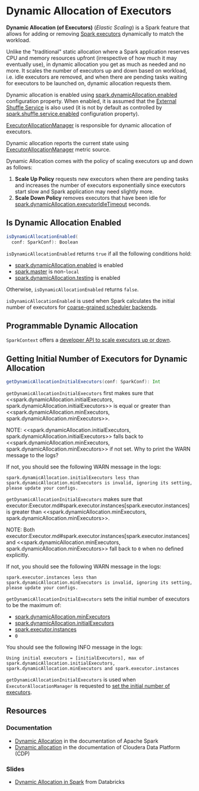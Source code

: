 # Dynamic Allocation of Executors

**Dynamic Allocation (of Executors)** (_Elastic Scaling_) is a Spark feature that allows for adding or removing [Spark executors](../executor/Executor.md) dynamically to match the workload.

Unlike the "traditional" static allocation where a Spark application reserves CPU and memory resources upfront (irrespective of how much it may eventually use), in dynamic allocation you get as much as needed and no more. It scales the number of executors up and down based on workload, i.e. idle executors are removed, and when there are pending tasks waiting for executors to be launched on, dynamic allocation requests them.

Dynamic allocation is enabled using [spark.dynamicAllocation.enabled](configuration-properties.md#spark.dynamicAllocation.enabled) configuration property. When enabled, it is assumed that the [External Shuffle Service](../deploy/ExternalShuffleService.md) is also used (it is not by default as controlled by [spark.shuffle.service.enabled](../configuration-properties.md#spark.shuffle.service.enabled) configuration property).

[ExecutorAllocationManager](ExecutorAllocationManager.md) is responsible for dynamic allocation of executors.

Dynamic allocation reports the current state using [ExecutorAllocationManager](ExecutorAllocationManagerSource.md) metric source.

Dynamic Allocation comes with the policy of scaling executors up and down as follows:

1. **Scale Up Policy** requests new executors when there are pending tasks and increases the number of executors exponentially since executors start slow and Spark application may need slightly more.
2. **Scale Down Policy** removes executors that have been idle for [spark.dynamicAllocation.executorIdleTimeout](configuration-properties.md#spark.dynamicAllocation.executorIdleTimeout) seconds.

## <span id="isDynamicAllocationEnabled"> Is Dynamic Allocation Enabled

```scala
isDynamicAllocationEnabled(
  conf: SparkConf): Boolean
```

`isDynamicAllocationEnabled` returns `true` if all the following conditions hold:

* [spark.dynamicAllocation.enabled](configuration-properties.md#spark.dynamicAllocation.enabled) is enabled
* [spark.master](../configuration-properties.md#spark.master) is non-`local`
* [spark.dynamicAllocation.testing](configuration-properties.md#spark.dynamicAllocation.testing) is enabled

Otherwise, `isDynamicAllocationEnabled` returns `false`.

`isDynamicAllocationEnabled` is used when Spark calculates the initial number of executors for [coarse-grained scheduler backends](../scheduler/CoarseGrainedSchedulerBackend.md).

## Programmable Dynamic Allocation

`SparkContext` offers a [developer API to scale executors up or down](../SparkContext.md#dynamic-allocation).

## <span id="getDynamicAllocationInitialExecutors"> Getting Initial Number of Executors for Dynamic Allocation

```scala
getDynamicAllocationInitialExecutors(conf: SparkConf): Int
```

`getDynamicAllocationInitialExecutors` first makes sure that <<spark.dynamicAllocation.initialExecutors, spark.dynamicAllocation.initialExecutors>> is equal or greater than <<spark.dynamicAllocation.minExecutors, spark.dynamicAllocation.minExecutors>>.

NOTE: <<spark.dynamicAllocation.initialExecutors, spark.dynamicAllocation.initialExecutors>> falls back to <<spark.dynamicAllocation.minExecutors, spark.dynamicAllocation.minExecutors>> if not set. Why to print the WARN message to the logs?

If not, you should see the following WARN message in the logs:

```text
spark.dynamicAllocation.initialExecutors less than spark.dynamicAllocation.minExecutors is invalid, ignoring its setting, please update your configs.
```

`getDynamicAllocationInitialExecutors` makes sure that executor:Executor.md#spark.executor.instances[spark.executor.instances] is greater than <<spark.dynamicAllocation.minExecutors, spark.dynamicAllocation.minExecutors>>.

NOTE: Both executor:Executor.md#spark.executor.instances[spark.executor.instances] and <<spark.dynamicAllocation.minExecutors, spark.dynamicAllocation.minExecutors>> fall back to `0` when no defined explicitly.

If not, you should see the following WARN message in the logs:

```text
spark.executor.instances less than spark.dynamicAllocation.minExecutors is invalid, ignoring its setting, please update your configs.
```

`getDynamicAllocationInitialExecutors` sets the initial number of executors to be the maximum of:

* [spark.dynamicAllocation.minExecutors](configuration-properties.md#spark.dynamicAllocation.minExecutors)
* [spark.dynamicAllocation.initialExecutors](configuration-properties.md#spark.dynamicAllocation.initialExecutors)
* [spark.executor.instances](../executor/Executor.md#spark.executor.instances)
* `0`

You should see the following INFO message in the logs:

```text
Using initial executors = [initialExecutors], max of spark.dynamicAllocation.initialExecutors, spark.dynamicAllocation.minExecutors and spark.executor.instances
```

`getDynamicAllocationInitialExecutors` is used when `ExecutorAllocationManager` is requested to [set the initial number of executors](ExecutorAllocationManager.md#initialNumExecutors).

## Resources

### Documentation

* [Dynamic Allocation](https://spark.apache.org/docs/latest/configuration.html#dynamic-allocation) in the documentation of Apache Spark
* [Dynamic allocation](https://docs.cloudera.com/runtime/latest/running-spark-applications/topics/spark-yarn-dynamic-allocation.html) in the documentation of Cloudera Data Platform (CDP)

### Slides

* [Dynamic Allocation in Spark](http://www.slideshare.net/databricks/dynamic-allocation-in-spark) from Databricks
